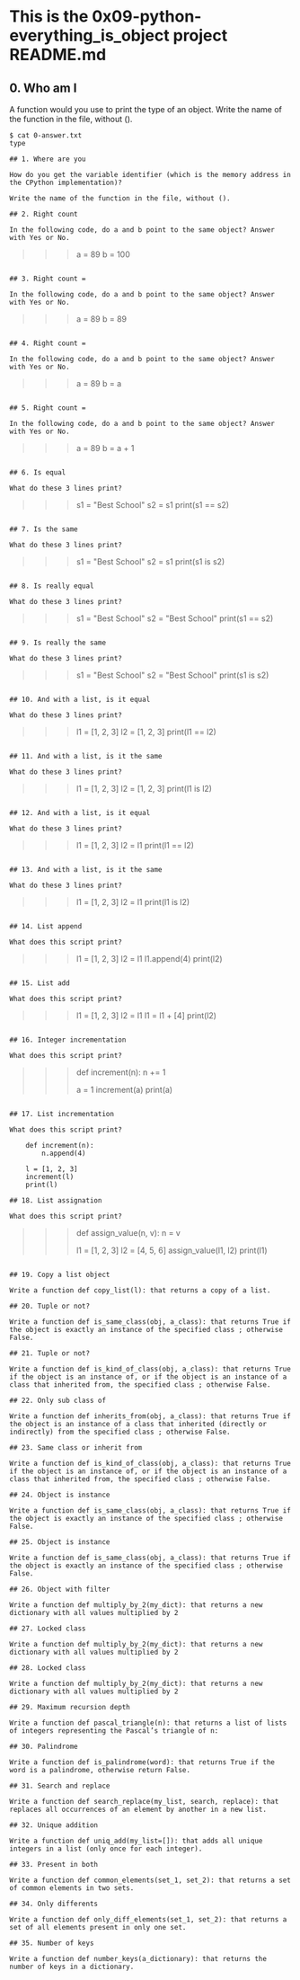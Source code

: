 # This is the 0x09-python-everything_is_object project README.md

## 0. Who am I

A function would you use to print the type of an object.
Write the name of the function in the file, without ().
```
$ cat 0-answer.txt
type

## 1. Where are you

How do you get the variable identifier (which is the memory address in the CPython implementation)?

Write the name of the function in the file, without ().

## 2. Right count

In the following code, do a and b point to the same object? Answer with Yes or No.

```
>>> a = 89
> >> b = 100
```

## 3. Right count =

In the following code, do a and b point to the same object? Answer with Yes or No.

```
>>> a = 89
> >> b = 89
```

## 4. Right count =

In the following code, do a and b point to the same object? Answer with Yes or No.

```
>>> a = 89
> >> b = a
```

## 5. Right count =

In the following code, do a and b point to the same object? Answer with Yes or No.

```
>>> a = 89
> >> b = a + 1
```

## 6. Is equal

What do these 3 lines print?

```
>>> s1 = "Best School"
> >> s2 = s1
> >> print(s1 == s2)
```

## 7. Is the same

What do these 3 lines print?

```
>>> s1 = "Best School"
> >> s2 = s1
> >> print(s1 is s2)
```

## 8. Is really equal

What do these 3 lines print?

```
>>> s1 = "Best School"
> >> s2 = "Best School"
> >> print(s1 == s2)
```

## 9. Is really the same

What do these 3 lines print?

```
>>> s1 = "Best School"
> >> s2 = "Best School"
> >> print(s1 is s2)
```

## 10. And with a list, is it equal

What do these 3 lines print?

```
>>> l1 = [1, 2, 3]
> >> l2 = [1, 2, 3]
> >> print(l1 == l2)
```

## 11. And with a list, is it the same

What do these 3 lines print?

```
>>> l1 = [1, 2, 3]
> >> l2 = [1, 2, 3]
> >> print(l1 is l2)
```

## 12. And with a list, is it equal

What do these 3 lines print?

```
>>> l1 = [1, 2, 3]
> >> l2 = l1
> >> print(l1 == l2)
```

## 13. And with a list, is it the same

What do these 3 lines print?

```
>>> l1 = [1, 2, 3]
> >> l2 = l1
> >> print(l1 is l2)
```

## 14. List append

What does this script print?

```
>>> l1 = [1, 2, 3]
> >> l2 = l1
> >> l1.append(4)
> >> print(l2)
```

## 15. List add

What does this script print?

```
>>> l1 = [1, 2, 3]
> >> l2 = l1
> >> l1 = l1 + [4]
> >> print(l2)
```

## 16. Integer incrementation

What does this script print?

```
>>> def increment(n):
> >> n += 1
> >>
> >> a = 1
> >> increment(a)
> >> print(a)
```

## 17. List incrementation

What does this script print?

	def increment(n):
		n.append(4)
	
	l = [1, 2, 3]
	increment(l)
	print(l)

## 18. List assignation

What does this script print?

```
>>> def assign_value(n, v):
> >> n = v
> >>
> >> l1 = [1, 2, 3]
> >> l2 = [4, 5, 6]
> >> assign_value(l1, l2)
> >> print(l1)
```

## 19. Copy a list object

Write a function def copy_list(l): that returns a copy of a list.

## 20. Tuple or not?

Write a function def is_same_class(obj, a_class): that returns True if the object is exactly an instance of the specified class ; otherwise False.

## 21. Tuple or not?

Write a function def is_kind_of_class(obj, a_class): that returns True if the object is an instance of, or if the object is an instance of a class that inherited from, the specified class ; otherwise False.

## 22. Only sub class of

Write a function def inherits_from(obj, a_class): that returns True if the object is an instance of a class that inherited (directly or indirectly) from the specified class ; otherwise False.

## 23. Same class or inherit from

Write a function def is_kind_of_class(obj, a_class): that returns True if the object is an instance of, or if the object is an instance of a class that inherited from, the specified class ; otherwise False.

## 24. Object is instance

Write a function def is_same_class(obj, a_class): that returns True if the object is exactly an instance of the specified class ; otherwise False.

## 25. Object is instance

Write a function def is_same_class(obj, a_class): that returns True if the object is exactly an instance of the specified class ; otherwise False.

## 26. Object with filter

Write a function def multiply_by_2(my_dict): that returns a new dictionary with all values multiplied by 2

## 27. Locked class

Write a function def multiply_by_2(my_dict): that returns a new dictionary with all values multiplied by 2

## 28. Locked class

Write a function def multiply_by_2(my_dict): that returns a new dictionary with all values multiplied by 2

## 29. Maximum recursion depth

Write a function def pascal_triangle(n): that returns a list of lists of integers representing the Pascal’s triangle of n:

## 30. Palindrome

Write a function def is_palindrome(word): that returns True if the word is a palindrome, otherwise return False.

## 31. Search and replace

Write a function def search_replace(my_list, search, replace): that replaces all occurrences of an element by another in a new list.

## 32. Unique addition

Write a function def uniq_add(my_list=[]): that adds all unique integers in a list (only once for each integer).

## 33. Present in both

Write a function def common_elements(set_1, set_2): that returns a set of common elements in two sets.

## 34. Only differents

Write a function def only_diff_elements(set_1, set_2): that returns a set of all elements present in only one set.

## 35. Number of keys

Write a function def number_keys(a_dictionary): that returns the number of keys in a dictionary.




